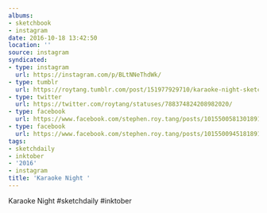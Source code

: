 ```yaml
---
albums:
- sketchbook
- instagram
date: 2016-10-18 13:42:50
location: ''
source: instagram
syndicated:
- type: instagram
  url: https://instagram.com/p/BLtNNeThdWk/
- type: tumblr
  url: https://roytang.tumblr.com/post/151977929710/karaoke-night-sketchdaily-inktober
- type: twitter
  url: https://twitter.com/roytang/statuses/788374824208982020/
- type: facebook
  url: https://www.facebook.com/stephen.roy.tang/posts/10155005813018912:1
- type: facebook
  url: https://www.facebook.com/stephen.roy.tang/posts/10155009451818912
tags:
- sketchdaily
- inktober
- '2016'
- instagram
title: 'Karaoke Night '
---
```


Karaoke Night #sketchdaily #inktober